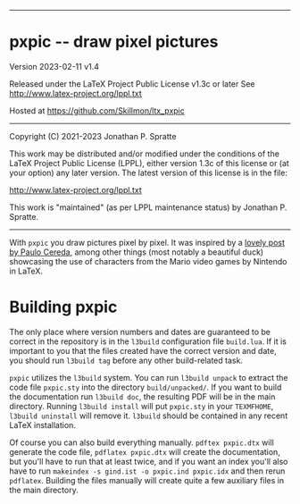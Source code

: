 -------------------------------------------------------------------------------
# pxpic -- draw pixel pictures

Version 2023-02-11 v1.4

Released under the LaTeX Project Public License v1.3c or later
See http://www.latex-project.org/lppl.txt

Hosted at https://github.com/Skillmon/ltx_pxpic

-------------------------------------------------------------------------------

Copyright (C) 2021-2023 Jonathan P. Spratte

This  work may be  distributed and/or  modified under  the conditions  of the
LaTeX Project Public License (LPPL),  either version 1.3c  of this license or
(at your option) any later version.  The latest version of this license is in
the file:

  http://www.latex-project.org/lppl.txt

This work is "maintained" (as per LPPL maintenance status) by
  Jonathan P. Spratte.

-------------------------------------------------------------------------------

With `pxpic` you draw pictures pixel by pixel. It was inspired by a [lovely post
by Paulo Cereda](https://tex.stackexchange.com/a/63759/117050), among other
things (most notably a beautiful duck) showcasing the use of characters from the
Mario video games by Nintendo in LaTeX.

# Building pxpic

The only place where version numbers and dates are guaranteed to be correct in
the repository is in the `l3build` configuration file `build.lua`. If it is
important to you that the files created have the correct version and date, you
should run `l3build tag` before any other build-related task.

`pxpic` utilizes the `l3build` system. You can run `l3build unpack` to extract
the code file `pxpic.sty` into the directory `build/unpacked/`.  If you want to
build the documentation run `l3build doc`, the resulting PDF will be in the main
directory. Running `l3build install` will put `pxpic.sty` in your `TEXMFHOME`,
`l3build uninstall` will remove it. `l3build` should be contained in any recent
LaTeX installation.

Of course you can also build everything manually. `pdftex pxpic.dtx` will
generate the code file, `pdflatex pxpic.dtx` will create the documentation, but
you'll have to run that at least twice, and if you want an index you'll also
have to run `makeindex -s gind.ist -o pxpic.ind pxpic.idx` and then rerun
`pdflatex`. Building the files manually will create quite a few auxiliary files
in the main directory.
